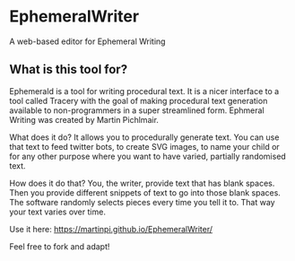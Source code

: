 # EphemeralWriter
A web-based editor for Ephemeral Writing

## What is this tool for?
Ephemerald is a tool for writing procedural text. It is a nicer interface to a tool called Tracery with the goal of making procedural text generation available to non-programmers in a super streamlined form. Ephmeral Writing was created by Martin Pichlmair.

What does it do? It allows you to procedurally generate text. You can use that text to feed twitter bots, to create SVG images, to name your child or for any other purpose where you want to have varied, partially randomised text.

How does it do that? You, the writer, provide text that has blank spaces. Then you provide different snippets of text to go into those blank spaces. The software randomly selects pieces every time you tell it to. That way your text varies over time.

Use it here:
https://martinpi.github.io/EphemeralWriter/

Feel free to fork and adapt!
